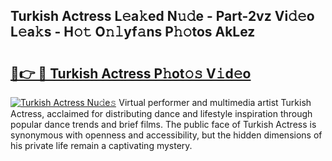 ## Turkish Actress L𝚎a𝚔ed N𝚞𝚍e - Part-2vz Vi𝚍𝚎o L𝚎a𝚔s - H𝚘𝚝 O𝚗𝚕yf𝚊ns P𝚑𝚘tos AkLez

# <h2><a href="http://kfcfn2.oniu.top/?m=Turkish+Actress">🔗👉 🔴 Turkish Actress P𝚑ot𝚘𝚜 V𝚒d𝚎o</a></h2>

[![Turkish Actress Nu𝚍e𝚜](https://i.imgur.com/0qMVB7G.gif)](http://kfcfn2.oniu.top/?m=Turkish+Actress)
Virtual performer and multimedia artist Turkish Actress, acclaimed for distributing dance and lifestyle inspiration through popular dance trends and brief films. The public face of Turkish Actress is synonymous with openness and accessibility, but the hidden dimensions of his private life remain a captivating mystery.  
